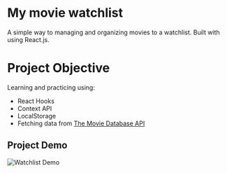 # My movie watchlist

A simple way to managing and organizing movies to a watchlist. Built with using React.js.

# Project Objective
Learning and practicing using:
* React Hooks
* Context API
* LocalStorage
* Fetching data from [The Movie Database API](https://developers.themoviedb.org/3/getting-started/introduction)

## Project Demo
![Watchlist Demo](src/img/watchlistDemo.gif)
